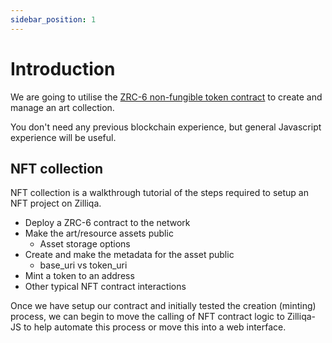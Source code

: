```yaml
---
sidebar_position: 1
---
```


# Introduction

We are going to utilise the [ZRC-6 non-fungible token contract](/docs/recipes/scilla-recipes/nonfungible.md) to create and manage an art collection.

You don't need any previous blockchain experience, but general Javascript experience will be useful.

## NFT collection

NFT collection is a walkthrough tutorial of the steps required to setup an NFT project on Zilliqa.

* Deploy a ZRC-6 contract to the network
* Make the art/resource assets public
  * Asset storage options
* Create and make the metadata for the asset public
  * base_uri vs token_uri
* Mint a token to an address
* Other typical NFT contract interactions

Once we have setup our contract and initially tested the creation (minting) process, we can begin to move the calling of NFT contract logic to Zilliqa-JS to help automate this process or move this into a web interface.
